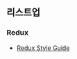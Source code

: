 ## 리스트업

### Redux

- [Redux Style Guide](https://github.com/taeyoungs/Goals/blob/main/global-state-management/redux/Redux_Style_Guide.md)
